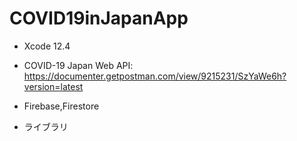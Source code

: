 # COVID19inJapanApp

- Xcode 12.4

- COVID-19 Japan Web API:
 https://documenter.getpostman.com/view/9215231/SzYaWe6h?version=latest

- Firebase,Firestore
  
- ライブラリ

